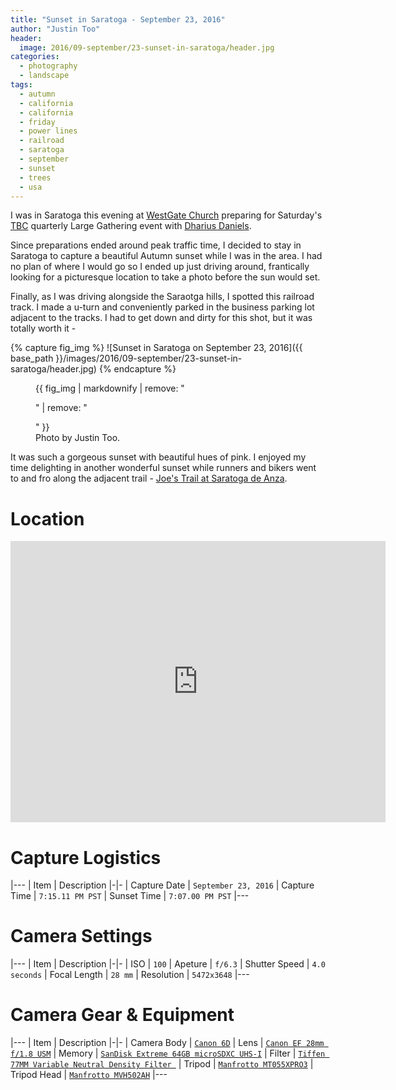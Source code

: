 ```yaml
---
title: "Sunset in Saratoga - September 23, 2016"
author: "Justin Too"
header:
  image: 2016/09-september/23-sunset-in-saratoga/header.jpg
categories: 
  - photography
  - landscape
tags: 
  - autumn
  - california
  - california
  - friday
  - power lines
  - railroad
  - saratoga
  - september
  - sunset
  - trees
  - usa
---
```


I was in Saratoga this evening at [WestGate Church](http://westgatechurch.org/) preparing for Saturday's [TBC](http://tbc.city/) quarterly Large Gathering event with [Dharius Daniels](http://www.kcnj.org/about/our-pastor/).

Since preparations ended around peak traffic time, I decided to stay in Saratoga to capture a beautiful Autumn sunset while I was in the area. I had no plan of where I would go so I ended up just driving around, frantically looking for a picturesque location to take a photo before the sun would set.

Finally, as I was driving alongside the Saraotga hills, I spotted this railroad track. I made a u-turn and conveniently parked in the business parking lot adjacent to the tracks. I had to get down and dirty for this shot, but it was totally worth it -

{% capture fig_img %}
![Sunset in Saratoga on September 23, 2016]({{ base_path }}/images/2016/09-september/23-sunset-in-saratoga/header.jpg)
{% endcapture %}

<figure>
  {{ fig_img | markdownify | remove: "<p>" | remove: "</p>" }}
  <figcaption>Photo by Justin Too.</figcaption>
</figure>

It was such a gorgeous sunset with beautiful hues of pink. I enjoyed my time delighting in another wonderful sunset while runners and bikers went to and fro along the adjacent trail - [Joe's Trail at Saratoga de Anza](http://www.saratoga.ca.us/cityhall/pw/projects/joe/).

# Location

<div class="google-maps">
<iframe src="https://www.google.com/maps/embed?pb=!1m18!1m12!1m3!1d50803.3483657051!2d-122.06143986874396!3d37.266464292773826!2m3!1f0!2f0!3f0!3m2!1i1024!2i768!4f13.1!3m3!1m2!1s0x808e4ac44c7e3fa9%3A0x8308c887d40b56cc!2sSaratoga%2C+CA!5e0!3m2!1sen!2sus!4v1475598892671" width="600" height="450" frameborder="0" style="border:0" allowfullscreen></iframe>
</div>

# Capture Logistics

|---
| Item | Description
|-|-
| Capture Date | `September 23, 2016`
| Capture Time | `7:15.11 PM PST`
| Sunset Time | `7:07.00 PM PST`
|---

# Camera Settings

|---
| Item | Description
|-|-
| ISO | `100`
| Apeture | `f/6.3`
| Shutter Speed | `4.0 seconds`
| Focal Length | `28 mm`
| Resolution | `5472x3648`
|---

# Camera Gear & Equipment

|---
| Item | Description
|-|-
| Camera Body | [`Canon 6D`](http://amzn.to/2cWXE39)
| Lens | [`Canon EF 28mm f/1.8 USM`](http://amzn.to/2dafl0Q)
| Memory | [`SanDisk Extreme 64GB microSDXC UHS-I`](http://amzn.to/2ctf8VH)
| Filter | [`Tiffen 77MM Variable Neutral Density Filter `](http://amzn.to/2cS3kOj)
| Tripod | [`Manfrotto MT055XPRO3`](http://amzn.to/2cXnLFk)
| Tripod Head | [`Manfrotto MVH502AH`](http://amzn.to/2cz4jjs)
|---

